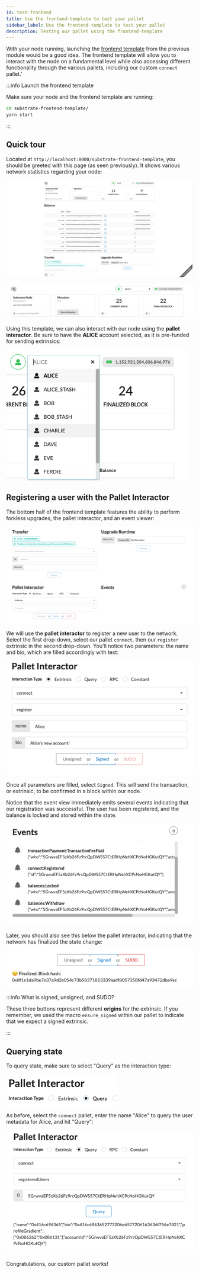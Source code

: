```yaml
---
id: test-frontend
title: Use the frontend-template to test your pallet
sidebar_label: Use the frontend-template to test your pallet
description: Testing our pallet using the frontend-template
---
```


With your node running, launching the [frontend template](../section3/install-explore-frontend.md) from the previous module would be a good idea.  The frontend template will allow you to interact with the node on a fundamental level while also accessing different functionality through the various pallets, including our custom `connect` pallet.'

:::info Launch the frontend template

Make sure your node and the frontend template are running:

```bash
cd substrate-frontend-template/
yarn start
```

:::

## Quick tour

Located at `http://localhost:8000/substrate-frontend-template`, you should be greeted with this page (as seen previously).  It shows various network statistics regarding your node:

![Frontend Overview](./../assets/frontend_overview.png)

![Frontend Network](./../assets/frontend_network.png)


Using this template, we can also interact with our node using the **pallet interactor**.  Be sure to have the **ALICE** account selected, as it is pre-funded for sending extrinsics:

![frontend accounts](./../assets/frontend_accounts.png)

## Registering a user with the Pallet Interactor

The bottom half of the frontend template features the ability to perform forkless upgrades, the pallet interactor, and an event viewer:

![Frontend Pallets](./../assets/frontend_pallets.png)

We will use the **pallet interactor** to register a new user to the network.  Select the first drop-down, select our pallet `connect`, then our `register` extrinsic in the second drop-down.  You'll notice two parameters: the name and bio, which are filled accordingly with text:

![Frontend Interactor](./../assets/pallet_interactor.png)

Once all parameters are filled, select `Signed`.  This will send the transaction, or extrinsic, to be confirmed in a block within our node.

Notice that the event view immediately emits several events indicating that our registration was successful.  The user has been registered, and the balance is locked and stored within the state.

![Frontend Events](./../assets/frontend_events.png)

Later, you should also see this below the pallet interactor, indicating that the network has finalized the state change:

![Frontend Finalized](./../assets/frontend_finalized.png)

:::info What is signed, unsigned, and SUDO?

These three buttons represent different **origins** for the extrinsic.  If you remember, we used the macro `ensure_signed` within our pallet to indicate that we expect a signed extrinsic.

:::


## Querying state

To query state, make sure to select "Query" as the interaction type:

![Frontend Query Type](./../assets/frontend_query_select.png)

As before, select the `connect` pallet, enter the name "Alice" to query the user metadata for Alice, and hit "Query":

![frontend Query Registered Users](./../assets/frontend_query_registeredusers.png)

Congratulations, our custom pallet works!